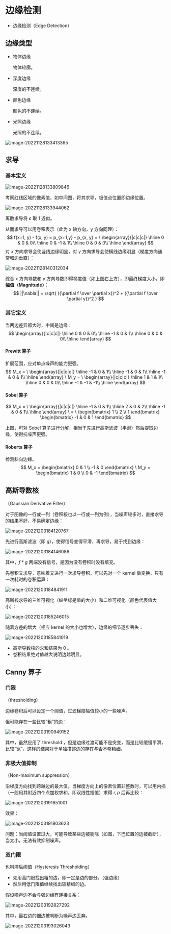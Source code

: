 # 边缘检测

- 边缘检测（Edge Detection）

## 边缘类型

- 物体边缘

	物体轮廓。

- 深度边缘

	深度的不连续。

- 颜色边缘

	颜色的不连续。

- 光照边缘

	光照的不连续。

![image-20221128133413365](images/边缘检测/image-20221128133413365.png)

## 求导

### 基本定义

![image-20221128133809846](images/边缘检测/image-20221128133809846.png)

考察红线区域的像素值，如中间图，将其求导，极值点位置即边缘位置。

![image-20221128133944062](images/边缘检测/image-20221128133944062.png)

离散求导将 $\varepsilon$ 取 $1$ 近似。

从而求导可以用卷积表示（此为 x 轴方向，y 方向同理）：
$$
f(x+1, y) - f(x, y) = p_{x+1,y} - p_{x, y} = \
\begin{array}{|c|c|c|}
\hline
0 & 0 & 0\\
\hline
0 & -1 & 1\\
\hline
0 & 0 & 0\\
\hline
\end{array}
$$
对 $x$ 方向求导会使竖线边缘明显，对 $y$ 方向求导会使横线边缘明显（梯度方向通常和边垂直）：

![image-20221128140312034](images/边缘检测/image-20221128140312034.png)

综合 x 方向导数和 y 方向导数即得梯度值（如上图右上方），即最终梯度大小，即**幅值（Magnitude）**：
$$
||\nabla|| = \sqrt{ ({\partial f \over \partial x})^2 + ({\partial f \over \partial y})^2 }
$$

### 其它定义

当两边差异都大时，中间是边缘：
$$
\begin{array}{|c|c|c|}
\hline
0 & 0 & 0\\
\hline
-1 & 0 & 1\\
\hline
0 & 0 & 0\\
\hline
\end{array}
$$

#### Prewitt 算子

扩展范围，应对单点噪声的能力更强。
$$
M_x = \ 
\begin{array}{|c|c|c|}
\hline
-1 & 0 & 1\\
\hline
-1 & 0 & 1\\
\hline
-1 & 0 & 1\\
\hline
\end{array}
\ 
M_y = \ 
\begin{array}{|c|c|c|}
\hline
1 & 1 & 1\\
\hline
0 & 0 & 0\\
\hline
-1 & -1 & -1\\
\hline
\end{array}
$$

#### Sobel 算子

$$
M_x = \ 
\begin{array}{|c|c|c|}
\hline
-1 & 0 & 1\\
\hline
2 & 0 & 2\\
\hline
-1 & 0 & 1\\
\hline
\end{array}
\ 
= \
\begin{bmatrix}
1 \\
2 \\
1
\end{bmatrix}
\begin{bmatrix}
-1 & 0 & 1
\end{bmatrix}
$$

上图，可对 Sobel 算子进行分解，相当于先进行高斯滤波（平滑）然后提取边缘，使得抗噪声更强。

#### Roberts 算子

检测斜向边缘。
$$
M_x = 
\begin{bmatrix}
0 & 1 \\
-1 & 0
\end{bmatrix}
\ 
M_y = 
\begin{bmatrix}
1 & 0 \\
0 & -1
\end{bmatrix}
$$

## 高斯导数核

（Gaussian Derivative Filter）

对于图像的一行或一列（卷积核也以一行或一列为例），当噪声较多时，直接求导的结果不好，不易确定边缘：

![image-20221203184120767](images/边缘检测/image-20221203184120767.png)

先进行高斯滤波（即 $g$），使得信号变得平滑，再求导，易于找到边缘：

![image-20221203184146086](images/边缘检测/image-20221203184146086.png)

其中，$f\ast g$ 两端没有信号，是因为没有卷积时没有填充。

先卷积又求导，意味着又进行一次求导卷积，可以先对一个 kernel 做变换，只有一次耗时的卷积运算：

![image-20221203184841911](images/边缘检测/image-20221203184841911.png)

高斯核求导的三维可视化（纵坐标是值的大小）和二维可视化（颜色代表值大小）：

![image-20221203185246015](images/边缘检测/image-20221203185246015.png)

随着方差的增大（相应 kernel 的大小也增大），边缘的细节逐步丢失：

![image-20221203185841019](images/边缘检测/image-20221203185841019.png)

- 高斯导数核的求和结果为 $0$ 。
- 卷积结果绝对值越大说明边越明显。

## Canny 算子

### 门限

（thresholding）

边缘卷积后可以设定一个阈值，过滤梯度幅值较小的一些噪声。

但可能存在一些比较“粗”的边：

![image-20221203190949152](images/边缘检测/image-20221203190949152.png)

其中，虽然应用了 threshold ，但是边缘过渡可能不是突变，而是比较缓慢平滑，比较“宽”，这样的结果对于单独描述边的存在与否不够精细。

### 非极大值抑制

（Non-maximum suppression）

沿梯度方向找到跨越边的最大值。当梯度方向上的像素位置非整数时，可以用内插（一般用其附近四个点加权求和，即双线性插值）求得 $r,p$ 后再比较：

![image-20221203191651001](images/边缘检测/image-20221203191651001.png)

效果：

![image-20221203191803623](images/边缘检测/image-20221203191803623.png)

问题：当阈值设置过大，可能导致某些边被剔除（如图，下巴位置的边被截断），当太小，无法有效抑制噪声。

### 双门限

也叫滞后阈值（Hysteresis Thresholding）

- 先用高门限找出粗的边，即一定是边的部分。（强边缘）
- 然后用低门限值继续找出较精细的边。

假设噪声边不会与强边缘有连接关系：

![image-20221203192827292](images/边缘检测/image-20221203192827292.png)

其中，最右边的细边被判断为噪声边丢弃。

![image-20221203193026043](images/边缘检测/image-20221203193026043.png)
